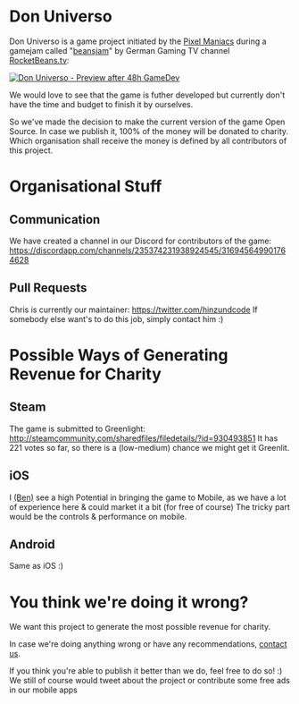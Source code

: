 # Don Universo

Don Universo is a game project initiated by the [Pixel Maniacs](https://twitter.com/pixel_maniacs) during a gamejam called "[beansjam](http://jams.gamejolt.io/beansjam)" by German Gaming TV channel [RocketBeans.tv](https://www.rocketbeans.tv):

[![Don Universo - Preview after 48h GameDev](http://pixel-maniacs.com/uploads/donuniverso2.gif)](http://www.youtube.com/watch?v=R9mJScr46g8)

We would love to see that the game is futher developed but currently don't have the time and budget to finish it by ourselves.

So we've made the decision to make the current version of the game Open Source.
In case we publish it, 100% of the money will be donated to charity.
Which organisation shall receive the money is defined by all contributors of this project.

# Organisational Stuff

## Communication

We have created a channel in our Discord for contributors of the game:
https://discordapp.com/channels/235374231938924545/316945649901764628

## Pull Requests

Chris is currently our maintainer:
https://twitter.com/hinzundcode
If somebody else want's to do this job, simply contact him :)

# Possible Ways of Generating Revenue for Charity

## Steam

The game is submitted to Greenlight:
http://steamcommunity.com/sharedfiles/filedetails/?id=930493851
It has 221 votes so far, so there is a (low-medium) chance we might get it Greenlit.

## iOS

I [(Ben)](https://twitter.com/blochmann) see a high Potential in bringing the game to Mobile, as we have a lot of experience here & could market it a bit (for free of course)
The tricky part would be the controls & performance on mobile.

## Android

Same as iOS :)

# You think we're doing it wrong?

We want this project to generate the most possible revenue for charity.

In case we're doing anything wrong or have any recommendations, [contact us](https://twitter.com/pixel_maniacs).

If you think you're able to publish it better than we do, feel free to do so! :)
We still of course would tweet about the project or contribute some free ads in our mobile apps


